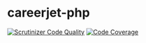 # careerjet-php

[![Scrutinizer Code Quality](https://scrutinizer-ci.com/g/jobles/careerjet-php/badges/quality-score.png?b=master)](https://scrutinizer-ci.com/g/jobles/careerjet-php/?branch=master)
[![Code Coverage](https://scrutinizer-ci.com/g/jobles/careerjet-php/badges/coverage.png?b=master)](https://scrutinizer-ci.com/g/jobles/careerjet-php/?branch=master)
